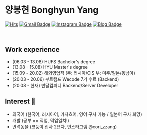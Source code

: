 # 양봉현 Bonghyun Yang


[![Hits](https://hits.seeyoufarm.com/api/count/incr/badge.svg?url=https%3A%2F%2Fgithub.com%2Fbonghyunyang%2Fhit-counter&count_bg=%2379C83D&title_bg=%23555555&icon=&icon_color=%23E7E7E7&title=hits&edge_flat=false)](https://hits.seeyoufarm.com)
[![Gmail Badge](https://img.shields.io/badge/Gmail-d14836?style=flat-square&logo=Gmail&logoColor=white&link=mailto:bonghyunyang2@gmail.com)](mailto:bonghyunyang2@gmail.com)
[![Instagram Badge](https://img.shields.io/badge/-Instagram-dd2a7b?style=flat-square&logo=instagram&logoColor=white&link=https://www.instagram.com/dev.shura/)](https://www.instagram.com/dev.shura/) 
[![Blog Badge](http://img.shields.io/badge/-Blog-brightgreen?style=flat-square&logo=FF5722&link=http://arslan-0909.tistory.com/)](http://arslan-0909.tistory.com/)

<br>

## Work experience 
- (06.03 - 13.08) HUFS Bachelor's degree
- (13.08 - 15.08) HYU Master's degree
- (15.09 - 20.02) 해외영업직 (주: 러시아/CIS 부: 미주/일본/동남아)
- (20.03 - 20.06) 부트캠프 Wecode 7기 수료 (Backend)
- (20.08 - 현재) 반달컴퍼니 Backend/Server Developer

## Interest 👀
- 외국어 (한국어, 러시아어, 카자흐어, 영어 구사 가능 / 일본어 구사 희망)
- 개발 (공부 == 직업, 덕업일치!)
- 반려동물 (코둥이 집사 2년차, 인스타그램 @cori_zzang)
